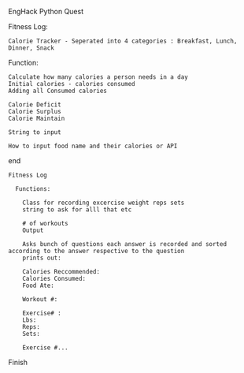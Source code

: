 EngHack Python Quest


  Fitness Log:

    Calorie Tracker - Seperated into 4 categories : Breakfast, Lunch, Dinner, Snack


  Function: 

    Calculate how many calories a person needs in a day 
    Initial calories - calories consumed 
    Adding all Consumed calories 

    Calorie Deficit 
    Calorie Surplus 
    Calorie Maintain

    String to input 

    How to input food name and their calories or API 

  end 


    Fitness Log

      Functions:

        Class for recording excercise weight reps sets
        string to ask for alll that etc

        # of workouts 
        Output

        Asks bunch of questions each answer is recorded and sorted according to the answer respective to the question 
        prints out:

        Calories Reccommended: 
        Calories Consumed:
        Food Ate:

        Workout #:

        Exercise# :
        Lbs:
        Reps:
        Sets:

        Exercise #...
        
Finish
